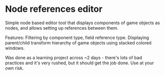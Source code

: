 # Node references editor

Simple node based editor tool that displays components of game objects as nodes, and allows setting up references between them.

Features:
Filtering by component type, field reference type.
Displaying parent/child transform hierarchy of game objects using stacked colored windows.

Was done as a learning project across ~2 days - there's lots of bad practices and it's very rushed, but it should get the job done. Use at your own risk.
